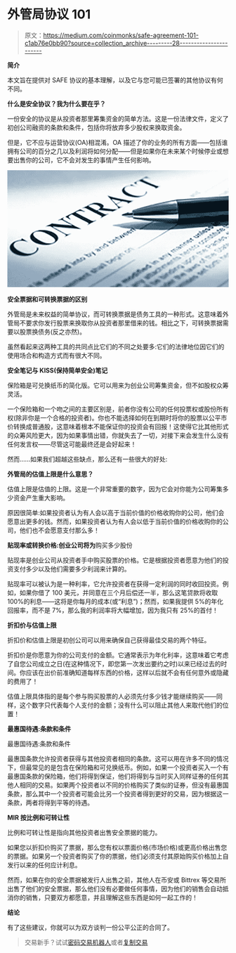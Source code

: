 # 外管局协议 101

> 原文：<https://medium.com/coinmonks/safe-agreement-101-c1ab76e0bb90?source=collection_archive---------28----------------------->

**简介**

本文旨在提供对 SAFE 协议的基本理解，以及它与您可能已签署的其他协议有何不同。

**什么是安全协议？我为什么要在乎？**

一份安全的协议是从投资者那里筹集资金的简单方法。这是一份法律文件，定义了初创公司融资的条款和条件，包括你将放弃多少股权来换取资金。

但是，它不应与运营协议(OA)相混淆。OA 描述了你的业务的所有方面——包括谁拥有公司的百分之几以及利润将如何分配——但是如果你在未来某个时候停业或想要出售你的公司，它不会对发生的事情产生任何影响。

![](img/b1601ee698103d9ddaffbe7b18f96b4a.png)

**安全票据和可转换票据的区别**

外管局是未来权益的简单协议，而可转换票据是债务工具的一种形式。这意味着外管局不要求你发行股票来换取你从投资者那里借来的钱。相比之下，可转换票据需要以股票换债务(反之亦然)。

虽然看起来这两种工具的共同点比它们的不同之处要多:它们的法律地位因它们的使用场合和构造方式而有很大不同。

**安全笔记与 KISS(保持简单安全)笔记**

保险箱是可兑换纸币的简化版。它可以用来为创业公司筹集资金，但不如股权众筹灵活。

一个保险箱和一个吻之间的主要区别是，前者你没有公司的任何投票权或股份所有权(除非你是一个合格的投资者)。你也不能选择如何在到期时将你的股票以公平市价转换成普通股，这意味着根本不能保证你的投资会有回报！这使得它比其他形式的众筹风险更大，因为如果事情出错，你就失去了一切，对接下来会发生什么没有任何发言权——尽管这可能最终还是会好起来！

然而……如果我们超越这些缺点，那么还有一些很大的好处:

**外管局的估值上限是什么意思？**

估值上限是估值的上限。这是一个非常重要的数字，因为它会对你能为公司筹集多少资金产生重大影响。

原因很简单:如果投资者认为有人会以高于当前价值的价格收购你的公司，他们会愿意出更多的钱。然而，如果投资者认为有人会以低于当前价值的价格收购你的公司，他们也不会愿意支付那么多！

**贴现率或转换价格:创业公司将为**购买多少股份

贴现率是创业公司从投资者手中购买股票的价格。它是根据投资者愿意为他们的投资支付多少以及他们需要多少利润来计算的。

贴现率可以被认为是一种利率，它允许投资者在获得一定利润的同时收回投资。例如，如果你借了 100 美元，并同意在三个月后偿还一半，那么这笔贷款将收取 100%的利息——这将是你每月的成本(或“利息”)；然而，如果我提供 5%的年化回报率，而不是 7%，那么我的利润率将大幅增加，因为我只有 25%的首付！

**折扣价与估值上限**

折扣价和估值上限是初创公司可以用来确保自己获得最佳交易的两个特征。

折扣价是你愿意为你的公司支付的金额。它通常表示为年化利率，这意味着它考虑了自您公司成立之日(在这种情况下，即您第一次发出要约之时)以来已经过去的时间。你应该在出价前准确知道每样东西的价格，这样以后就不会有任何意外或隐藏的费用了！

估值上限具体指的是每个参与购买股票的人必须先付多少钱才能继续购买——同样，这个数字只代表每个人支付的金额；没有什么可以阻止其他人来取代他们的位置！

**最惠国待遇:条款和条件**

最惠国待遇:条款和条件

最惠国条款允许投资者获得与其他投资者相同的条款。这可以用在许多不同的情况下，但最常见的是包含在保险箱和可兑换纸币。例如，如果一个投资者买入一个有最惠国条款的保险箱，他们将得到保证，他们将得到与当时买入同样证券的任何其他人相同的交易。如果两个投资者以不同的价格购买了类似的证券，但没有最惠国条款，那么其中一个投资者可能会比另一个投资者得到更好的交易，因为根据这一条款，两者将得到平等的待遇。

**MIR 按比例和可转让性**

比例和可转让性是指向其他投资者出售安全票据的能力。

如果您以折扣价购买了票据，那么您有权以票面价格(市场价格)或更高价格出售您的票据。如果另一个投资者购买了你的票据，他们必须支付其原始购买价格加上自发行以来的任何应计利息。

然而，如果在你的安全票据被发行人出售之前，其他人在币安或 Bittrex 等交易所出售了他们的安全票据，那么他们没有必要做任何事情，因为他们的销售会自动抵消你的销售，只要双方都愿意，并且理解这些东西是如何一起工作的！

**结论**

有了这些建议，你就可以为双方谈判一份公平公正的合同了。

> 交易新手？试试[密码交易机器人](/coinmonks/crypto-trading-bot-c2ffce8acb2a)或者[复制交易](/coinmonks/top-10-crypto-copy-trading-platforms-for-beginners-d0c37c7d698c)